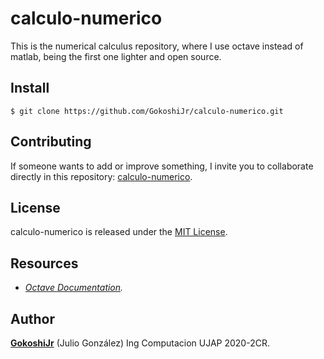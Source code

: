 # calculo-numerico

This is the numerical calculus repository, where I use octave instead of matlab, being the first one lighter and open source.

## Install

```git
$ git clone https://github.com/GokoshiJr/calculo-numerico.git
```

## Contributing

If someone wants to add or improve something, I invite you to collaborate directly in this repository: [calculo-numerico](https://github.com/GokoshiJr/calculo-numerico).

## License

calculo-numerico is released under the [MIT License](https://opensource.org/licenses/MIT).

## Resources

- *[Octave Documentation](https://octave.org/doc/v5.2.0/).* 

## Author

**[GokoshiJr](https://github.com/GokoshiJr)** (Julio Gonz&aacute;lez) Ing Computacion UJAP 2020-2CR.
